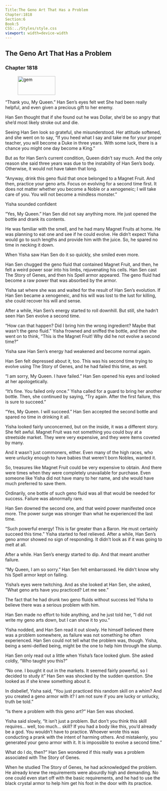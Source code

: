 ```yaml
---
Title:The Geno Art That Has a Problem 
Chapter:1818 
Section:6 
Book:5 
CSS:../Styles/style.css 
viewport: width=device-width
---
```

  
## The Geno Art That Has a Problem
### Chapter 1818
  
<figure>
	<img src="../Images/gem.gif" alt="gem" id="gem" width="120" height="60" />
</figure>
  

  
“Thank you, My Queen.” Han Sen’s eyes felt wet She had been really helpful, and even given a precious gift to her enemy.

Han Sen thought that if she found out he was Dollar, she’d be so angry that she’d most likely stroke out and die.

Seeing Han Sen look so grateful, she misunderstood. Her attitude softened, and she went on to say, “If you heed what I say and take me for your proper teacher, you will become a Duke in three years. With some luck, there is a chance you might one day become a King.”

But as for Han Sen’s current condition, Queen didn’t say much. And the only reason she said three years was due to the instability of Han Sen’s body. Otherwise, it would not have taken that long.

“Anyway, drink this geno fluid that once belonged to a Magnet Fruit. And then, practice your geno arts. Focus on evolving for a second time first. It does not matter whether you become a Noble or a xenogeneic; I will take care of you. You will not become a mindless monster.”

Yisha sounded confident

“Yes, My Queen.” Han Sen did not say anything more. He just opened the bottle and drank its contents.

He was familiar with the smell, and he had many Magnet Fruits at home. He was planning to eat one and see if he could evolve. He didn’t expect Yisha would go to such lengths and provide him with the juice. So, he spared no time in necking it down.

When Yisha saw Han Sen do it so quickly, she smiled even more.

Han Sen chugged the geno fluid that contained Magnet Fruit, and then, he felt a weird power soar into his limbs, rejuvenating his cells. Han Sen cast The Story of Genes, and then his Spell armor appeared. The geno fluid had become a raw power that was absorbed by the armor.

Yisha sat where she was and waited for the result of Han Sen’s evolution. If Han Sen became a xenogeneic, and his will was lost to the lust for killing, she could recover his will and sense.

After a while, Han Sen’s energy started to roll downhill. But still, she hadn’t seen Han Sen evolve a second time.

“How can that happen? Did I bring him the wrong ingredient? Maybe that wasn’t the geno fluid.” Yisha frowned and sniffed the bottle, and then she went on to think, “This is the Magnet Fruit! Why did he not evolve a second time?”

Yisha saw Han Sen’s energy had weakened and become normal again.

Han Sen felt depressed about it, too. This was his second time trying to evolve using The Story of Genes, and he had failed this time, as well.

“I am sorry, My Queen. I have failed.” Han Sen opened his eyes and looked at her apologetically.

“It’s fine. You failed only once.” Yisha called for a guard to bring her another bottle. Then, she continued by saying, “Try again. After the first failure, this is sure to succeed.”

“Yes, My Queen. I will succeed.” Han Sen accepted the second bottle and spared no time in drinking it all.

Yisha looked fairly unconcerned, but on the inside, it was a different story. She felt awful. Magnet Fruit was not something you could buy at a streetside market. They were very expensive, and they were items coveted by many.

And it wasn’t just commoners, either. Even many of the high races, who were unlucky enough to have babies that weren’t born Nobles, wanted it.

So, treasures like Magnet Fruit could be very expensive to obtain. And there were times when they were completely unavailable for purchase. Even someone like Yisha did not have many to her name, and she would have much preferred to save them.

Ordinarily, one bottle of such geno fluid was all that would be needed for success. Failure was abnormally rare.

Han Sen downed the second one, and that weird power manifested once more. The power surge was stronger than what he experienced the last time.

“Such powerful energy! This is far greater than a Baron. He must certainly succeed this time.” Yisha started to feel relieved. After a while, Han Sen’s geno armor showed no sign of responding. It didn’t look as if it was going to melt at all.

After a while. Han Sen’s energy started to dip. And that meant another failure.

“My Queen, I am so sorry.” Han Sen felt embarrassed. He didn’t know why his Spell armor kept on failing.

Yisha’s eyes were twitching. And as she looked at Han Sen, she asked, “What geno arts have you practiced? Let me see.”

The fact that he had drunk two geno fluids without success led Yisha to believe there was a serious problem with him.

Han Sen made no effort to hide anything, and he just told her, “I did not write my geno arts down, but I can show it to you.”

Yisha nodded, and Han Sen read it out slowly. He himself believed there was a problem somewhere, as failure was not something he often experienced. Han Sen could not tell what the problem was, though. Yisha, being a semi-deified being, might be the one to help him through the slump.

Han Sen only read out a little when Yisha’s face looked glum. She asked coldly, “Who taught you this?”

“No one. I bought it out in the markets. It seemed fairly powerful, so I decided to study it” Han Sen was shocked by the sudden question. She looked as if she knew something about it.

In disbelief, Yisha said, “You just practiced this random skill on a whim? And you created a geno armor with it? I am not sure if you are lucky or unlucky, truth be told.”

“Is there a problem with this geno art?” Han Sen was shocked.

Yisha said slowly, “It isn’t just a problem. But don’t you think this skill requires… well, too much… skill? If you had a body like this, you’d already be a god. You wouldn’t have to practice. Whoever wrote this was conducting a prank with the intent of harming others. And mistakenly, you generated your geno armor with it. It is impossible to evolve a second time.”

What do I do, then?” Han Sen wondered if this really was a problem associated with The Story of Genes.

When he studied The Story of Genes, he had acknowledged the problem. He already knew the requirements were absurdly high and demanding. No one could even start off with the basic requirements, and he had to use the black crystal armor to help him get his foot in the door with its practice.
